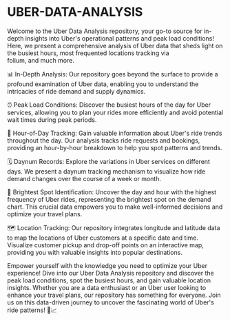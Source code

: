 # UBER-DATA-ANALYSIS
Welcome to the Uber Data Analysis repository, your go-to source for in-depth insights into Uber's operational patterns and peak load conditions! Here, we present a comprehensive analysis of Uber data that sheds light on the busiest hours, most frequented locations tracking via folium, and much more.

📊 In-Depth Analysis: Our repository goes beyond the surface to provide a profound examination of Uber data, enabling you to understand the intricacies of ride demand and supply dynamics.

⏰ Peak Load Conditions: Discover the busiest hours of the day for Uber services, allowing you to plan your rides more efficiently and avoid potential wait times during peak periods.

📅 Hour-of-Day Tracking: Gain valuable information about Uber's ride trends throughout the day. Our analysis tracks ride requests and bookings, providing an hour-by-hour breakdown to help you spot patterns and trends.

🗓 Daynum Records: Explore the variations in Uber services on different days. We present a daynum tracking mechanism to visualize how ride demand changes over the course of a week or month.

🌟 Brightest Spot Identification: Uncover the day and hour with the highest frequency of Uber rides, representing the brightest spot on the demand chart. This crucial data empowers you to make well-informed decisions and optimize your travel plans.

🗺 Location Tracking: Our repository integrates longitude and latitude data to map the locations of Uber customers at a specific date and time. Visualize customer pickup and drop-off points on an interactive map, providing you with valuable insights into popular destinations.

Empower yourself with the knowledge you need to optimize your Uber experience! Dive into our Uber Data Analysis repository and discover the peak load conditions, spot the busiest hours, and gain valuable location insights. Whether you are a data enthusiast or an Uber user looking to enhance your travel plans, our repository has something for everyone. Join us on this data-driven journey to uncover the fascinating world of Uber's ride patterns! 🚕📈
